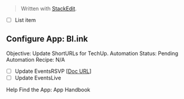 


> Written with [StackEdit](https://stackedit.io/).

 - [ ] List item

## Configure App: Bl.ink
Objective: Update ShortURLs for TechUp.
Automation Status: Pending
Automation Recipe: N/A

 - [ ] Update EventsRSVP
 [[Doc URL](https://DOC.org)]
 - [ ] Update EventsLive

Help
Find the App:
App Handbook









<!--stackedit_data:
eyJoaXN0b3J5IjpbLTE3NzEzMDk3NzNdfQ==
-->